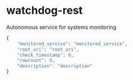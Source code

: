 # watchdog-rest
Autonomous service for systems monitoring

```js
{
	"monitored_service": "monitored_service",
	"root_uri": "root_uri",
	"check_timestamp": 0,
	"rowcount": 0,
	"description": "description"
}
```
